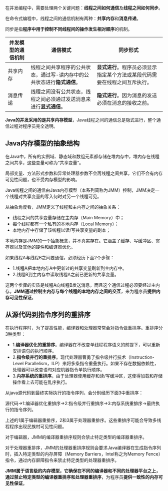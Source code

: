 
在并发编程中，需要处理两个关键问题：**线程之间如何通信**及**线程之间如何同步**。

在命令式编程中，线程之间的通信机制有两种：**共享内存**和**消息传递**。

同步是指**程序中用于控制不同线程间的操作发生相对顺序**的机制。

| 并发模型的通信机制 | 通信模式 | 同步形式|
| --- | --- | --- |
| 共享内存 | 线程之间共享程序的公共状态，通过写-读内存中的公共状态进行**隐式通信**。| **显式进行**。程序员必须显示指定某个方法或某段代码需要在线程之间互斥执行。 |
| 消息传递 | 线程之间没有公共状态，线程之间必须通过发送消息来进行**显式通信**。| **隐式进行**。因为消息的发送必须在消息的接收之前。 |

**Java的并发采用的是共享内存模型**，Java线程之间的通信总是隐式进行，整个通信过程对程序员完全透明。

## Java内存模型的抽象结构

在Java中，所有的实例域、静态域和数组元素都存储在堆内存中，堆内存在线程之间共享，这些变量可称为“共享变量”。

局部变量、方法形式参数和异常处理器参数不会再线程之间共享，它们不会有内存可见性问题，也不受内存模型的影响。

Java线程之间的通信由Java内存模型（本系列简称为JMM）控制，JMM决定一个线程对共享变量的写入何时对另一个线程可见。

从抽象角度看，JMM定义了线程和主内存之间的抽象关系：

- 线程之间的共享变量存储在主内存（Main Memory）中；
- 每个线程都有一个私有的本地内存（Local Memory）；
- 本地内存中存储了该线程以读/写共享变量的副本；

本地内存是JMM的一个抽象概念，并不真实存在。它涵盖了缓存、写缓冲区、寄存器以及其他的硬件和编译器优化。

如果线程A与线程B之间要通信，必须经历下面2个步骤：

- 1.线程A把本地内存A中更新过的共享变量刷新到主内存中。
- 2.线程B到主内存中读取线程A之前已更新的共享变量。

这两个步骤的实质是线程A向线程B发送消息，而且这个通信过程必须要经过主内存。**JMM通过控制主内存与每个线程的本地内存之间的交互**，来为程序员**提供内存可见性保证**。

## 从源代码到指令序列的重排序

在执行程序时，为了提高性能，编译器和处理器常常会对指令做重排序。重排序分3种类型：

- 1.**编译器优化的重排序**。编译器在不改变单线程程序语义的前提下，可以重新安排语句的执行顺序。
- 2.**指令级并行的重排序**。现代处理器曹勇了指令级并行技术（Instruction-Level Parallelism，ILP）来将多条指令重叠执行。如果不存在数据依赖性，处理器可以改变语句对应机器指令单执行顺序。
- 3.**内存系统的重排序**。由于处理器使用缓存和读/写缓冲区，这使得加载和存储操作看上去可能在乱序执行。

从java源代码到最终实际执行的指令序列，会分别经历下面3中重排序：

源代码->1:编译器优化重排序->2:指令级并行重排序->3:内存系统重排序->最终执行的指令序列。

上述的1属于编辑器重排序，2和3属于处理器重排序。这些重排序可能会导致多线程程序出现民族村可见性问题。

对于编辑器，JMM的编译器重排序规则会禁止特定类型的编译器重排序。

对于处理器重排序，JMM的处理器重排序规则会要求Java编译器在生成指令序列时，插入特定类型的内存屏障（Memory Barriers，Intel称之为Memory Fence）指令，通过内存屏障指令来禁止特定类型的处理器重排序。

**JMM属于语言级的内存模型，它确保在不同的编译器和不同的处理器平台之上，通过禁止特定类型的编译器重排序和处理器重排序**，为程序员**提供一致性的内存可见性保证**。
